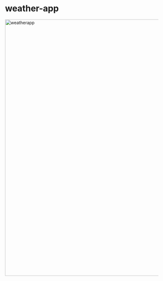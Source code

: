 # weather-app
<img width="841" alt="weatherapp" src="https://github.com/nikipatel408/weather-app/assets/145370173/7c0ba6e4-d1ad-4393-8e29-f60f7e4ff487">

